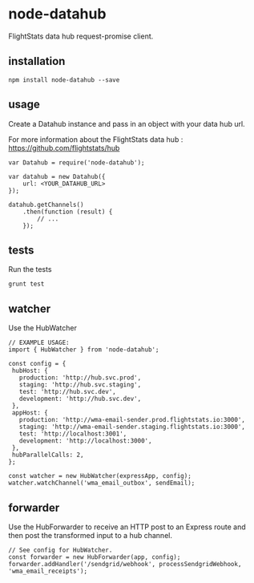 # node-datahub

FlightStats data hub request-promise client.

## installation

```shell
npm install node-datahub --save
```

## usage

Create a Datahub instance and pass in an object with your data hub url.

For more information about the FlightStats data hub : https://github.com/flightstats/hub

```
var Datahub = require('node-datahub');

var datahub = new Datahub({
    url: <YOUR_DATAHUB_URL>
});

datahub.getChannels()
    .then(function (result) {
        // ...
    });
```

## tests

Run the tests
```shell
grunt test
```

## watcher

Use the HubWatcher

```
// EXAMPLE USAGE:
import { HubWatcher } from 'node-datahub';

const config = {
 hubHost: {
   production: 'http://hub.svc.prod',
   staging: 'http://hub.svc.staging',
   test: 'http://hub.svc.dev',
   development: 'http://hub.svc.dev',
 },
 appHost: {
   production: 'http://wma-email-sender.prod.flightstats.io:3000',
   staging: 'http://wma-email-sender.staging.flightstats.io:3000',
   test: 'http://localhost:3001',
   development: 'http://localhost:3000',
 },
 hubParallelCalls: 2,
};

const watcher = new HubWatcher(expressApp, config);
watcher.watchChannel('wma_email_outbox', sendEmail);
```

## forwarder

Use the HubForwarder to receive an HTTP post to an Express route
and then post the transformed input to a hub channel.

```
// See config for HubWatcher.
const forwarder = new HubForwarder(app, config);
forwarder.addHandler('/sendgrid/webhook', processSendgridWebhook, 'wma_email_receipts');

```




